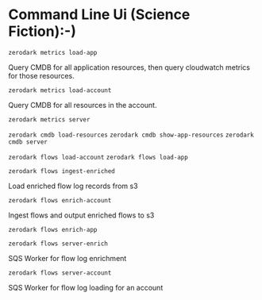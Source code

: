 
# Command Line Ui (Science Fiction):-)

`zerodark metrics load-app`

Query CMDB for all application resources, then query cloudwatch metrics for those resources.

`zerodark metrics load-account`

Query CMDB for all resources in the account.

`zerodark metrics server`

`zerodark cmdb load-resources`
`zerodark cmdb show-app-resources`
`zerodark cmdb server`

`zerodark flows load-account`
`zerodark flows load-app`

`zerodark flows ingest-enriched`

Load enriched flow log records from s3

`zerodark flows enrich-account`

Ingest flows and output enriched flows to s3

`zerodark flows enrich-app`


`zerodark flows server-enrich`

SQS Worker for flow log enrichment

`zerodark flows server-account`

SQS Worker for flow log loading for an account
